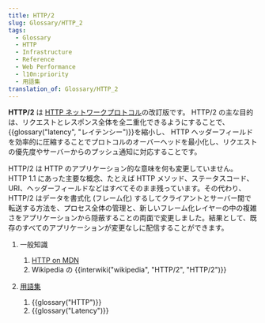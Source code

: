 ```yaml
---
title: HTTP/2
slug: Glossary/HTTP_2
tags:
  - Glossary
  - HTTP
  - Infrastructure
  - Reference
  - Web Performance
  - l10n:priority
  - 用語集
translation_of: Glossary/HTTP_2
---
```

**HTTP/2** は [HTTP ネットワークプロトコル](/ja/docs/Web/HTTP/Basics_of_HTTP)の改訂版です。 HTTP/2 の主な目的は、リクエストとレスポンス全体を全二重化できるようにすることで、{{glossary("latency", "レイテンシー")}}を縮小し、 HTTP ヘッダーフィールドを効率的に圧縮することでプロトコルのオーバーヘッドを最小化し、リクエストの優先度やサーバーからのプッシュ通知に対応することです。

HTTP/2 は HTTP のアプリケーション的な意味を何も変更していません。 HTTP 1.1 にあった主要な概念、たとえば HTTP メソッド、ステータスコード、 URI、ヘッダーフィールドなどはすべてそのまま残っています。その代わり、 HTTP/2 はデータを書式化 (フレーム化) するしてクライアントとサーバー間で転送する方法を、プロセス全体の管理と、新しいフレーム化レイヤーの中の複雑さをアプリケーションから隠蔽することの両面で変更しました。結果として、既存のすべてのアプリケーションが変更なしに配信することができます。

1. 一般知識

    1. [HTTP on MDN](/ja/docs/Web/HTTP)
    2. Wikipedia の {{interwiki("wikipedia", "HTTP/2", "HTTP/2")}}

2. [用語集](/ja/docs/Glossary)

    1. {{glossary("HTTP")}}
    2. {{glossary("Latency")}}
